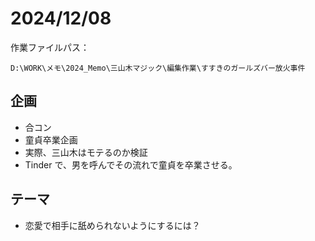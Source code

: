 # 2024/12/08

作業ファイルパス：

```text
D:\WORK\メモ\2024_Memo\三山木マジック\編集作業\すすきのガールズバー放火事件
```

## 企画

- 合コン
- 童貞卒業企画
- 実際、三山木はモテるのか検証
- Tinder で、男を呼んでその流れで童貞を卒業させる。

## テーマ

- 恋愛で相手に舐められないようにするには？
